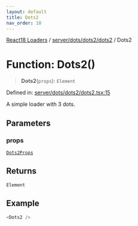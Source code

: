 ```yaml
---
layout: default
title: Dots2
nav_order: 10
---
```


[React18 Loaders](../../../../../modules.md) / [server/dots/dots2/dots2](../README.md) / Dots2

# Function: Dots2()

> **Dots2**(`props`): `Element`

Defined in: [server/dots/dots2/dots2.tsx:15](https://github.com/react18-tools/turborepo-template/blob/da96170e6e8ed2d4305f5f17fef4813021a270f1/lib/src/server/dots/dots2/dots2.tsx#L15)

A simple loader with 3 dots.

## Parameters

### props

[`Dots2Props`](../-internal-/interfaces/Dots2Props.md)

## Returns

`Element`

## Example

```ts
<Dots2 />
```
